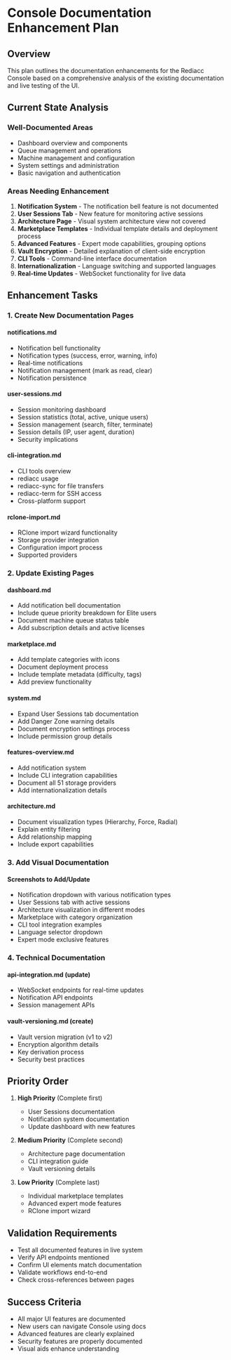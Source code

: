 # Console Documentation Enhancement Plan

## Overview
This plan outlines the documentation enhancements for the Rediacc Console based on a comprehensive analysis of the existing documentation and live testing of the UI.

## Current State Analysis

### Well-Documented Areas
- Dashboard overview and components
- Queue management and operations
- Machine management and configuration
- System settings and administration
- Basic navigation and authentication

### Areas Needing Enhancement
1. **Notification System** - The notification bell feature is not documented
2. **User Sessions Tab** - New feature for monitoring active sessions
3. **Architecture Page** - Visual system architecture view not covered
4. **Marketplace Templates** - Individual template details and deployment process
5. **Advanced Features** - Expert mode capabilities, grouping options
6. **Vault Encryption** - Detailed explanation of client-side encryption
7. **CLI Tools** - Command-line interface documentation
8. **Internationalization** - Language switching and supported languages
9. **Real-time Updates** - WebSocket functionality for live data

## Enhancement Tasks

### 1. Create New Documentation Pages

#### notifications.md
- Notification bell functionality
- Notification types (success, error, warning, info)
- Real-time notifications
- Notification management (mark as read, clear)
- Notification persistence

#### user-sessions.md
- Session monitoring dashboard
- Session statistics (total, active, unique users)
- Session management (search, filter, terminate)
- Session details (IP, user agent, duration)
- Security implications

#### cli-integration.md
- CLI tools overview
- rediacc usage
- rediacc-sync for file transfers
- rediacc-term for SSH access
- Cross-platform support

#### rclone-import.md
- RClone import wizard functionality
- Storage provider integration
- Configuration import process
- Supported providers

### 2. Update Existing Pages

#### dashboard.md
- Add notification bell documentation
- Include queue priority breakdown for Elite users
- Document machine queue status table
- Add subscription details and active licenses

#### marketplace.md
- Add template categories with icons
- Document deployment process
- Include template metadata (difficulty, tags)
- Add preview functionality

#### system.md
- Expand User Sessions tab documentation
- Add Danger Zone warning details
- Document encryption settings process
- Include permission group details

#### features-overview.md
- Add notification system
- Include CLI integration capabilities
- Document all 51 storage providers
- Add internationalization details

#### architecture.md
- Document visualization types (Hierarchy, Force, Radial)
- Explain entity filtering
- Add relationship mapping
- Include export capabilities

### 3. Add Visual Documentation

#### Screenshots to Add/Update
- Notification dropdown with various notification types
- User Sessions tab with active sessions
- Architecture visualization in different modes
- Marketplace with category organization
- CLI tool integration examples
- Language selector dropdown
- Expert mode exclusive features

### 4. Technical Documentation

#### api-integration.md (update)
- WebSocket endpoints for real-time updates
- Notification API endpoints
- Session management APIs

#### vault-versioning.md (create)
- Vault version migration (v1 to v2)
- Encryption algorithm details
- Key derivation process
- Security best practices

## Priority Order

1. **High Priority** (Complete first)
   - User Sessions documentation
   - Notification system documentation
   - Update dashboard with new features

2. **Medium Priority** (Complete second)
   - Architecture page documentation
   - CLI integration guide
   - Vault versioning details

3. **Low Priority** (Complete last)
   - Individual marketplace templates
   - Advanced expert mode features
   - RClone import wizard

## Validation Requirements

- Test all documented features in live system
- Verify API endpoints mentioned
- Confirm UI elements match documentation
- Validate workflows end-to-end
- Check cross-references between pages

## Success Criteria

- All major UI features are documented
- New users can navigate Console using docs
- Advanced features are clearly explained
- Security features are properly documented
- Visual aids enhance understanding